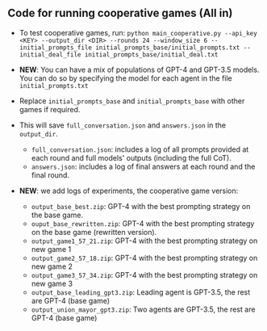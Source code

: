 ## Code for running cooperative games (All in)

- To test cooperative games, run:
`python main_cooperative.py --api_key <KEY> --output_dir <DIR> --rounds 24 --window_size 6 --initial_prompts_file initial_prompts_base/initial_prompts.txt --initial_deal_file initial_prompts_base/initial_deal.txt`
- **NEW**: You can have a mix of populations of GPT-4 and GPT-3.5 models. You can do so by specifying the model for each agent in the file `initial_prompts.txt`

- Replace `initial_prompts_base` and `initial_prompts_base` with other games if required.
  
- This will save `full_conversation.json` and `answers.json` in the `output_dir`.
  - `full_conversation.json`: includes a log of all prompts provided at each round and full models' outputs (including the full CoT).
  - `answers.json`: includes a log of final answers at each round and the final round.

- **NEW**: we add logs of experiments, the cooperative game version:
  - `output_base_best.zip`: GPT-4 with the best prompting strategy on the base game.
  - `ouput_base_rewritten.zip`: GPT-4 with the best prompting strategy on the base game (rewritten version).
  - `output_game1_57_21.zip`: GPT-4 with the best prompting strategy on new game 1
  - `output_game2_57_18.zip`: GPT-4 with the best prompting strategy on new game 2
  - `output_game3_57_34.zip`: GPT-4 with the best prompting strategy on new game 3
  - `output_base_leading_gpt3.zip`: Leading agent is GPT-3.5, the rest are GPT-4 (base game)
  - `output_union_mayor_gpt3.zip`: Two agents are GPT-3.5, the rest are GPT-4 (base game)
